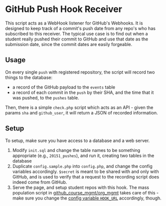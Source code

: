# GitHub Push Hook Receiver

This script acts as a WebHook listener for GitHub's Webhooks. It is designed to keep track of a commit's push date from any repo's who has subscribed to this receiver. The typical use case is to find out when a student really pushed their commit to GitHub and use that date as the submission date, since the commit dates are easily forgeable.

## Usage

On every single `push` with registered repository, the script will record two things to the database:

- a record of the GitHub payload to the `events` table
- a record of each commit in the `push` by their SHA, and the time that it was pushed, to the `pushes` table.

Then, there is a simple `check.php` script which acts as an API - given the params `sha` and `github_user`, it will return a JSON of recorded information.

## Setup

To setup, make sure you have access to a database and a web server.

1. Modify `init.sql` and change the table names to be something appropriate (e.g., `20151_pushes`), and run it, creating two tables in the database
2. Duplicate `config.sample.php` into `config.php`, and change the config variables accordingly. `$secret` is meant to be shared with and only with GitHub, and is used to verify that a request to the recording script does indeed come from GitHub.
3. Serve the page, and setup student repos with this hook. The mass population script in [github_course_mgmt/org_mgmt](https://github.com/usc-cs/github_course_mgmt/tree/master/org_mgmt) takes care of this - make sure you change the [config variable `HOOK_URL`](https://github.com/usc-cs/github_course_mgmt/blob/master/org_mgmt/org_mgmt.py#L23) accordingly, though.

